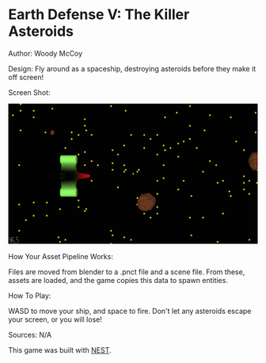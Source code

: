 # Earth Defense V: The Killer Asteroids

Author: Woody McCoy

Design: Fly around as a spaceship, destroying asteroids before they make it off screen!

Screen Shot:

![Screen Shot](screenshot.png)

How Your Asset Pipeline Works:

Files are moved from blender to a .pnct file and a scene file. From these, assets are loaded, and the game copies this data to spawn entities.

How To Play:

WASD to move your ship, and space to fire. Don't let any asteroids escape your screen, or you will lose! 

Sources: N/A

This game was built with [NEST](NEST.md).

